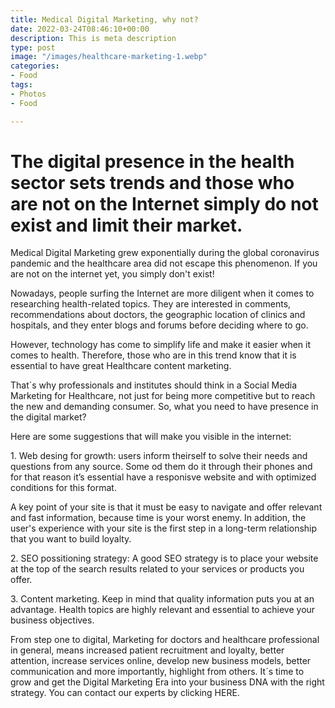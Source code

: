 ```yaml
---
title: Medical Digital Marketing, why not?
date: 2022-03-24T08:46:10+00:00
description: This is meta description
type: post
image: "/images/healthcare-marketing-1.webp"
categories:
- Food
tags:
- Photos
- Food

---
```

# The digital presence in the health sector sets trends and those who are not on the Internet simply do not exist and limit their market.

Medical Digital Marketing grew exponentially during the global coronavirus pandemic and the healthcare area did not escape this phenomenon. If you are not on the internet yet, you simply don't exist!

Nowadays, people surfing the Internet are more diligent when it comes to researching health-related topics. They are interested in comments, recommendations about doctors, the geographic location of clinics and hospitals, and they enter blogs and forums before deciding where to go.

However, technology has come to simplify life and make it easier when it comes to health. Therefore, those who are in this trend know that it is essential to have great Healthcare content marketing.

That´s why professionals and institutes should think in a Social Media Marketing for Healthcare, not just for being more competitive but to reach the new and demanding consumer. So, what you need to have presence in the digital market?

Here are some suggestions that will make you visible in the internet:

1\. Web desing for growth: users inform theirself to solve their needs and questions from any source. Some od them do it through their phones and for that reason it’s essential have a responisve website and with optimized conditions for this format.

A key point of your site is that it must be easy to navigate and offer relevant and fast information, because time is your worst enemy. In addition, the user's experience with your site is the first step in a long-term relationship that you want to build loyalty.

2\. SEO possitioning strategy: A good SEO strategy is to place your website at the top of the search results related to your services or products you offer.

3\. Content marketing. Keep in mind that quality information puts you at an advantage. Health topics are highly relevant and essential to achieve your business objectives.

From step one to digital, Marketing for doctors and healthcare professional in general, means increased patient recruitment and loyalty, better attention, increase services online, develop new business models, better communication and more importantly, highlight from others. It´s time to grow and get the Digital Marketing Era into your business DNA with the right strategy. You can contact our experts by clicking HERE.